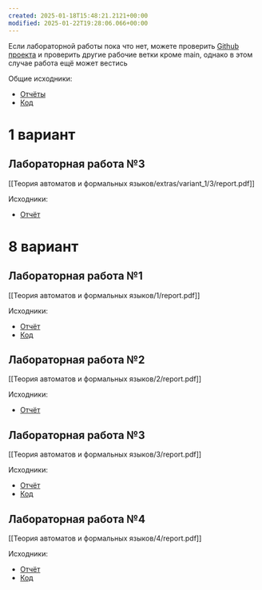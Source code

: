 ```yaml
---
created: 2025-01-18T15:48:21.2121+00:00
modified: 2025-01-22T19:28:06.066+00:00
---
```

Если лабораторной работы пока что нет, можете проверить [Github проекта](https://github.com/IAmProgrammist/lab_materials) и проверить другие рабочие ветки кроме main, однако в этом случае работа ещё может вестись 

Общие исходники:
- [Отчёты](https://github.com/IAmProgrammist/lab_materials/tree/main/%D0%A2%D0%B5%D0%BE%D1%80%D0%B8%D1%8F%20%D0%B0%D0%B2%D1%82%D0%BE%D0%BC%D0%B0%D1%82%D0%BE%D0%B2%20%D0%B8%20%D1%84%D0%BE%D1%80%D0%BC%D0%B0%D0%BB%D1%8C%D0%BD%D1%8B%D1%85%20%D1%8F%D0%B7%D1%8B%D0%BA%D0%BE%D0%B2)
- [Код](https://github.com/IAmProgrammist/formal_languages_and_automata_theory)

# 1 вариант
## Лабораторная работа №3
[[Теория автоматов и формальных языков/extras/variant_1/3/report.pdf]]

Исходники:
- [Отчёт](https://github.com/IAmProgrammist/lab_materials/tree/main/%D0%A2%D0%B5%D0%BE%D1%80%D0%B8%D1%8F%20%D0%B0%D0%B2%D1%82%D0%BE%D0%BC%D0%B0%D1%82%D0%BE%D0%B2%20%D0%B8%20%D1%84%D0%BE%D1%80%D0%BC%D0%B0%D0%BB%D1%8C%D0%BD%D1%8B%D1%85%20%D1%8F%D0%B7%D1%8B%D0%BA%D0%BE%D0%B2/extras/variant_1/3)

# 8 вариант
## Лабораторная работа №1
[[Теория автоматов и формальных языков/1/report.pdf]]

Исходники:
- [Отчёт](https://github.com/IAmProgrammist/lab_materials/tree/main/%D0%A2%D0%B5%D0%BE%D1%80%D0%B8%D1%8F%20%D0%B0%D0%B2%D1%82%D0%BE%D0%BC%D0%B0%D1%82%D0%BE%D0%B2%20%D0%B8%20%D1%84%D0%BE%D1%80%D0%BC%D0%B0%D0%BB%D1%8C%D0%BD%D1%8B%D1%85%20%D1%8F%D0%B7%D1%8B%D0%BA%D0%BE%D0%B2/1)
- [Код](https://github.com/IAmProgrammist/formal_languages_and_automata_theory/tree/main/lab1)

## Лабораторная работа №2
[[Теория автоматов и формальных языков/2/report.pdf]]

Исходники:
- [Отчёт](https://github.com/IAmProgrammist/lab_materials/tree/main/%D0%A2%D0%B5%D0%BE%D1%80%D0%B8%D1%8F%20%D0%B0%D0%B2%D1%82%D0%BE%D0%BC%D0%B0%D1%82%D0%BE%D0%B2%20%D0%B8%20%D1%84%D0%BE%D1%80%D0%BC%D0%B0%D0%BB%D1%8C%D0%BD%D1%8B%D1%85%20%D1%8F%D0%B7%D1%8B%D0%BA%D0%BE%D0%B2/2)

## Лабораторная работа №3
[[Теория автоматов и формальных языков/3/report.pdf]]

Исходники:
- [Отчёт](https://github.com/IAmProgrammist/lab_materials/tree/main/%D0%A2%D0%B5%D0%BE%D1%80%D0%B8%D1%8F%20%D0%B0%D0%B2%D1%82%D0%BE%D0%BC%D0%B0%D1%82%D0%BE%D0%B2%20%D0%B8%20%D1%84%D0%BE%D1%80%D0%BC%D0%B0%D0%BB%D1%8C%D0%BD%D1%8B%D1%85%20%D1%8F%D0%B7%D1%8B%D0%BA%D0%BE%D0%B2/3)
- [Код](https://github.com/IAmProgrammist/formal_languages_and_automata_theory/tree/main/lab3)

## Лабораторная работа №4
[[Теория автоматов и формальных языков/4/report.pdf]]

Исходники:
- [Отчёт](https://github.com/IAmProgrammist/lab_materials/tree/main/%D0%A2%D0%B5%D0%BE%D1%80%D0%B8%D1%8F%20%D0%B0%D0%B2%D1%82%D0%BE%D0%BC%D0%B0%D1%82%D0%BE%D0%B2%20%D0%B8%20%D1%84%D0%BE%D1%80%D0%BC%D0%B0%D0%BB%D1%8C%D0%BD%D1%8B%D1%85%20%D1%8F%D0%B7%D1%8B%D0%BA%D0%BE%D0%B2/4)
- [Код](https://github.com/IAmProgrammist/formal_languages_and_automata_theory/tree/main/lab4)